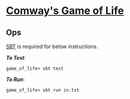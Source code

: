 # [Comway's Game of Life](https://en.wikipedia.org/wiki/Conway%27s_Game_of_Life)

## Ops

[SBT](https://www.scala-sbt.org/) is required for below instructions.

***To Test***: 

```
game_of_life> sbt test
```

***To Run***:

```
game_of_life> sbt run in.txt
```
